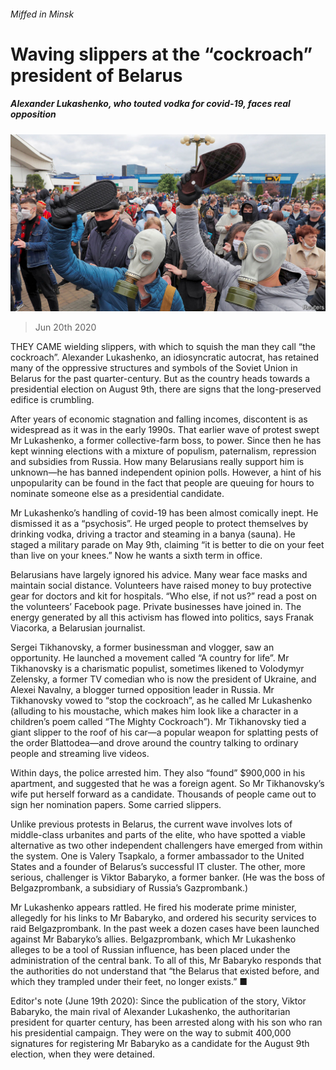 ###### Miffed in Minsk

# Waving slippers at the “cockroach” president of Belarus 

##### Alexander Lukashenko, who touted vodka for covid-19, faces real opposition 

![image](images/20200620_EUP002_0.jpg) 

> Jun 20th 2020 

THEY CAME wielding slippers, with which to squish the man they call “the cockroach”. Alexander Lukashenko, an idiosyncratic autocrat, has retained many of the oppressive structures and symbols of the Soviet Union in Belarus for the past quarter-century. But as the country heads towards a presidential election on August 9th, there are signs that the long-preserved edifice is crumbling.

After years of economic stagnation and falling incomes, discontent is as widespread as it was in the early 1990s. That earlier wave of protest swept Mr Lukashenko, a former collective-farm boss, to power. Since then he has kept winning elections with a mixture of populism, paternalism, repression and subsidies from Russia. How many Belarusians really support him is unknown—he has banned independent opinion polls. However, a hint of his unpopularity can be found in the fact that people are queuing for hours to nominate someone else as a presidential candidate.


Mr Lukashenko’s handling of covid-19 has been almost comically inept. He dismissed it as a “psychosis”. He urged people to protect themselves by drinking vodka, driving a tractor and steaming in a banya (sauna). He staged a military parade on May 9th, claiming “it is better to die on your feet than live on your knees.” Now he wants a sixth term in office.

Belarusians have largely ignored his advice. Many wear face masks and maintain social distance. Volunteers have raised money to buy protective gear for doctors and kit for hospitals. “Who else, if not us?” read a post on the volunteers’ Facebook page. Private businesses have joined in. The energy generated by all this activism has flowed into politics, says Franak Viacorka, a Belarusian journalist.

Sergei Tikhanovsky, a former businessman and vlogger, saw an opportunity. He launched a movement called “A country for life”. Mr Tikhanovsky is a charismatic populist, sometimes likened to Volodymyr Zelensky, a former TV comedian who is now the president of Ukraine, and Alexei Navalny, a blogger turned opposition leader in Russia. Mr Tikhanovsky vowed to “stop the cockroach”, as he called Mr Lukashenko (alluding to his moustache, which makes him look like a character in a children’s poem called “The Mighty Cockroach”). Mr Tikhanovsky tied a giant slipper to the roof of his car—a popular weapon for splatting pests of the order Blattodea—and drove around the country talking to ordinary people and streaming live videos.

Within days, the police arrested him. They also “found” $900,000 in his apartment, and suggested that he was a foreign agent. So Mr Tikhanovsky’s wife put herself forward as a candidate. Thousands of people came out to sign her nomination papers. Some carried slippers.

Unlike previous protests in Belarus, the current wave involves lots of middle-class urbanites and parts of the elite, who have spotted a viable alternative as two other independent challengers have emerged from within the system. One is Valery Tsapkalo, a former ambassador to the United States and a founder of Belarus’s successful IT cluster. The other, more serious, challenger is Viktor Babaryko, a former banker. (He was the boss of Belgazprombank, a subsidiary of Russia’s Gazprombank.)

Mr Lukashenko appears rattled. He fired his moderate prime minister, allegedly for his links to Mr Babaryko, and ordered his security services to raid Belgazprombank. In the past week a dozen cases have been launched against Mr Babaryko’s allies. Belgazprombank, which Mr Lukashenko alleges to be a tool of Russian influence, has been placed under the administration of the central bank. To all of this, Mr Babaryko responds that the authorities do not understand that “the Belarus that existed before, and which they trampled under their feet, no longer exists.” ■

Editor's note (June 19th 2020): Since the publication of the story, Viktor Babaryko, the main rival of Alexander Lukashenko, the authoritarian president for quarter century, has been arrested along with his son who ran his presidential campaign. They were on the way to submit 400,000 signatures for registering Mr Babaryko as a candidate for the August 9th election, when they were detained. 

